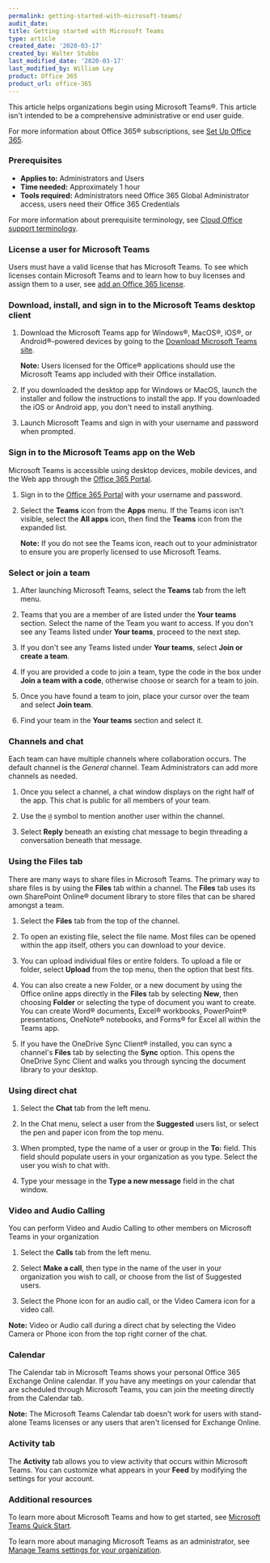 ```yaml
---
permalink: getting-started-with-microsoft-teams/
audit_date:
title: Getting started with Microsoft Teams
type: article
created_date: '2020-03-17'
created_by: Walter Stubbs
last_modified_date: '2020-03-17'
last_modified_by: William Loy
product: Office 365
product_url: office-365
---
```


This article helps organizations begin using Microsoft Teams&reg;. This article isn't intended to be a comprehensive administrative or end user guide.

For more information about Office 365&reg; subscriptions, see [Set Up Office 365](/how-to/set-up-office-365).

### Prerequisites

- **Applies to:** Administrators and Users
- **Time needed:** Approximately 1 hour
- **Tools required:** Administrators need Office 365 Global Administrator access, users need their Office 365 Credentials

For more information about prerequisite terminology, see [Cloud Office support terminology](/how-to/cloud-office-support-terminology).

### License a user for Microsoft Teams

Users must have a valid license that has Microsoft Teams. To see which licenses contain Microsoft Teams and to learn how to buy licenses and assign them to a user, see [add an Office 365 license](/add-an-office-365-license).

### Download, install, and sign in to the Microsoft Teams desktop client

1. Download the Microsoft Teams app for Windows&reg;, MacOS&reg;, iOS&reg;, or Android&reg;-powered devices by going to the [Download Microsoft Teams site](https://products.office.com/en-us/microsoft-teams/download-app).

    **Note:** Users licensed for the Office&reg; applications should use the Microsoft Teams app included with their Office installation.

2. If you downloaded the desktop app for Windows or MacOS, launch the installer and follow the instructions to install the app. If you downloaded the iOS or Android app, you don't need to install anything.

3. Launch Microsoft Teams and sign in with your username and password when prompted.

### Sign in to the Microsoft Teams app on the Web

Microsoft Teams is accessible using desktop devices, mobile devices, and the Web app through the [Office 365 Portal](https://portal.office.com).

1. Sign in to the [Office 365 Portal](https://portal.office.com) with your username and password.

2. Select the **Teams** icon from the **Apps** menu. If the Teams icon isn't visible, select the **All apps** icon, then find the **Teams** icon from the expanded list.

   **Note:** If you do not see the Teams icon, reach out to your administrator to ensure you are properly licensed to use Microsoft Teams.

### Select or join a team

1. After launching Microsoft Teams, select the **Teams** tab from the left menu.

2. Teams that you are a member of are listed under the **Your teams** section. Select the name of the Team you want to access. If you don't see any Teams listed under **Your teams**, proceed to the next step.

3. If you don't see any Teams listed under **Your teams**, select **Join or create a team**.

4. If you are provided a code to join a team, type the code in the box under **Join a team with a code**, otherwise choose or search for a team to join.

5. Once you have found a team to join, place your cursor over the team and select **Join team**.

6. Find your team in the **Your teams** section and select it.

### Channels and chat

Each team can have multiple channels where collaboration occurs. The default channel is the *General* channel. Team Administrators can add more channels as needed.

1. Once you select a channel, a chat window displays on the right half of the app. This chat is public for all members of your team.

2. Use the `@` symbol to mention another user within the channel.

3. Select **Reply** beneath an existing chat message to begin threading a conversation beneath that message.

### Using the Files tab

There are many ways to share files in Microsoft Teams. The primary way to share files is by using the **Files** tab within a channel. The **Files** tab uses its own SharePoint Online&reg; document library to store files that can be shared amongst a team.

1. Select the **Files** tab from the top of the channel.

2. To open an existing file, select the file name. Most files can be opened within the app itself, others you can download to your device.

3. You can upload individual files or entire folders. To upload a file or folder, select **Upload** from the top menu, then the option that best fits.

4. You can also create a new Folder, or a new document by using the Office online apps directly in the **Files** tab by selecting **New**, then choosing **Folder** or selecting the type of document you want to create. You can create Word&reg; documents, Excel&reg; workbooks, PowerPoint&reg; presentations, OneNote&reg; notebooks, and Forms&reg; for Excel all within the Teams app.

5. If you have the OneDrive Sync Client&reg; installed, you can sync a channel's **Files** tab by selecting the **Sync** option. This opens the OneDrive Sync Client and walks you through syncing the document library to your desktop.


### Using direct chat

1. Select the **Chat** tab from the left menu.

2. In the Chat menu, select a user from the **Suggested** users list, or select the pen and paper icon from the top menu.

3. When prompted, type the name of a user or group in the **To:** field. This field should populate users in your organization as you type. Select the user you wish to chat with.

4. Type your message in the **Type a new message** field in the chat window.

### Video and Audio Calling

You can perform Video and Audio Calling to other members on Microsoft Teams in your organization

1. Select the **Calls** tab from the left menu.

2. Select **Make a call**, then type in the name of the user in your organization you wish to call, or choose from the list of Suggested users.

3. Select the Phone icon for an audio call, or the Video Camera icon for a video call.

  **Note:** Video or Audio call during a direct chat by selecting the Video Camera or Phone icon from the top right corner of the chat.

### Calendar

The Calendar tab in Microsoft Teams shows your personal Office 365 Exchange Online calendar. If you have any meetings on your calendar that are scheduled through Microsoft Teams, you can join the meeting directly from the Calendar tab.

**Note:** The Microsoft Teams Calendar tab doesn't work for users with stand-alone Teams licenses or any users that aren't licensed for Exchange Online.

### Activity tab

The **Activity** tab allows you to view activity that occurs within Microsoft Teams. You can customize what appears in your **Feed** by modifying the settings for your account.

### Additional resources

To learn more about Microsoft Teams and how to get started, see [Microsoft Teams Quick Start](https://support.office.com/en-us/article/video-what-is-microsoft-teams-422bf3aa-9ae8-46f1-83a2-e65720e1a34d).

To learn more about managing Microsoft Teams as an administrator, see [Manage Teams settings for your organization](https://docs.microsoft.com/en-us/microsoftteams/enable-features-office-365).
